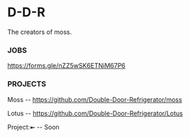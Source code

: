 # D-D-R
The creators of moss.

### JOBS
https://forms.gle/nZZ5wSK6ETNiM67P6

### PROJECTS
Moss -- https://github.com/Double-Door-Refrigerator/moss

Lotus -- https://github.com/Double-Door-Refrigerator/Lotus

Project:➼ -- Soon

